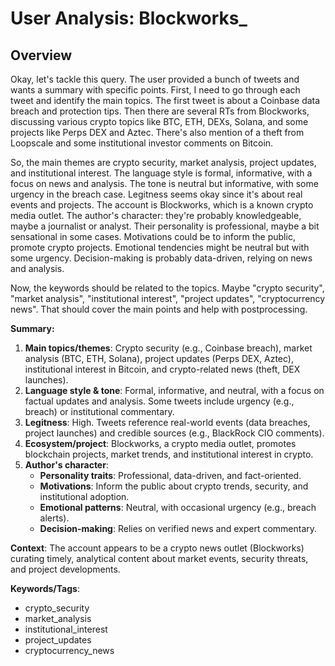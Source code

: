 # User Analysis: Blockworks_

## Overview

<think>
Okay, let's tackle this query. The user provided a bunch of tweets and wants a summary with specific points. First, I need to go through each tweet and identify the main topics. The first tweet is about a Coinbase data breach and protection tips. Then there are several RTs from Blockworks, discussing various crypto topics like BTC, ETH, DEXs, Solana, and some projects like Perps DEX and Aztec. There's also mention of a theft from Loopscale and some institutional investor comments on Bitcoin.

So, the main themes are crypto security, market analysis, project updates, and institutional interest. The language style is formal, informative, with a focus on news and analysis. The tone is neutral but informative, with some urgency in the breach case. Legitness seems okay since it's about real events and projects. The account is Blockworks, which is a known crypto media outlet. The author's character: they're probably knowledgeable, maybe a journalist or analyst. Their personality is professional, maybe a bit sensational in some cases. Motivations could be to inform the public, promote crypto projects. Emotional tendencies might be neutral but with some urgency. Decision-making is probably data-driven, relying on news and analysis.

Now, the keywords should be related to the topics. Maybe "crypto security", "market analysis", "institutional interest", "project updates", "cryptocurrency news". That should cover the main points and help with postprocessing.
</think>

**Summary:**  
1. **Main topics/themes**: Crypto security (e.g., Coinbase breach), market analysis (BTC, ETH, Solana), project updates (Perps DEX, Aztec), institutional interest in Bitcoin, and crypto-related news (theft, DEX launches).  
2. **Language style & tone**: Formal, informative, and neutral, with a focus on factual updates and analysis. Some tweets include urgency (e.g., breach) or institutional commentary.  
3. **Legitness**: High. Tweets reference real-world events (data breaches, project launches) and credible sources (e.g., BlackRock CIO comments).  
4. **Ecosystem/project**: Blockworks, a crypto media outlet, promotes blockchain projects, market trends, and institutional interest in crypto.  
5. **Author's character**:  
   - **Personality traits**: Professional, data-driven, and fact-oriented.  
   - **Motivations**: Inform the public about crypto trends, security, and institutional adoption.  
   - **Emotional patterns**: Neutral, with occasional urgency (e.g., breach alerts).  
   - **Decision-making**: Relies on verified news and expert commentary.  

**Context**: The account appears to be a crypto news outlet (Blockworks) curating timely, analytical content about market events, security threats, and project developments.  

**Keywords/Tags**:  
- crypto_security  
- market_analysis  
- institutional_interest  
- project_updates  
- cryptocurrency_news